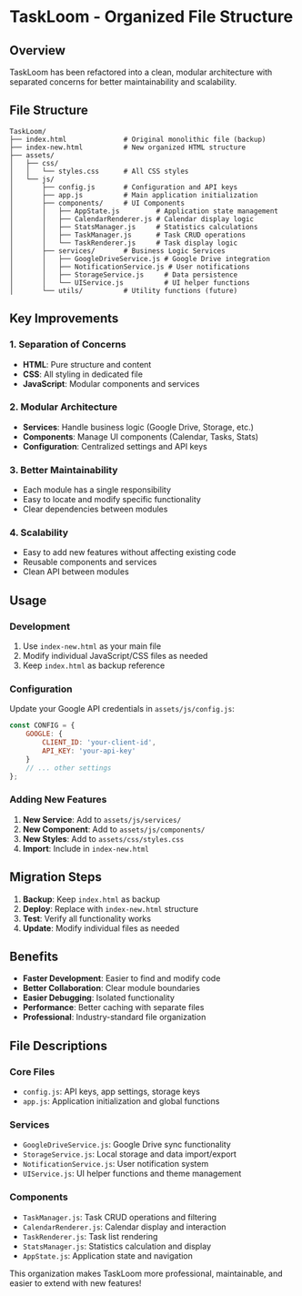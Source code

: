# TaskLoom - Organized File Structure

## Overview
TaskLoom has been refactored into a clean, modular architecture with separated concerns for better maintainability and scalability.

## File Structure

```
TaskLoom/
├── index.html              # Original monolithic file (backup)
├── index-new.html          # New organized HTML structure
├── assets/
│   ├── css/
│   │   └── styles.css      # All CSS styles
│   └── js/
│       ├── config.js       # Configuration and API keys
│       ├── app.js          # Main application initialization
│       ├── components/     # UI Components
│       │   ├── AppState.js         # Application state management
│       │   ├── CalendarRenderer.js # Calendar display logic
│       │   ├── StatsManager.js     # Statistics calculations
│       │   ├── TaskManager.js      # Task CRUD operations
│       │   └── TaskRenderer.js     # Task display logic
│       ├── services/       # Business Logic Services
│       │   ├── GoogleDriveService.js # Google Drive integration
│       │   ├── NotificationService.js # User notifications
│       │   ├── StorageService.js     # Data persistence
│       │   └── UIService.js          # UI helper functions
│       └── utils/          # Utility functions (future)
```

## Key Improvements

### 1. **Separation of Concerns**
- **HTML**: Pure structure and content
- **CSS**: All styling in dedicated file
- **JavaScript**: Modular components and services

### 2. **Modular Architecture**
- **Services**: Handle business logic (Google Drive, Storage, etc.)
- **Components**: Manage UI components (Calendar, Tasks, Stats)
- **Configuration**: Centralized settings and API keys

### 3. **Better Maintainability**
- Each module has a single responsibility
- Easy to locate and modify specific functionality
- Clear dependencies between modules

### 4. **Scalability**
- Easy to add new features without affecting existing code
- Reusable components and services
- Clean API between modules

## Usage

### Development
1. Use `index-new.html` as your main file
2. Modify individual JavaScript/CSS files as needed
3. Keep `index.html` as backup reference

### Configuration
Update your Google API credentials in `assets/js/config.js`:
```javascript
const CONFIG = {
    GOOGLE: {
        CLIENT_ID: 'your-client-id',
        API_KEY: 'your-api-key'
    }
    // ... other settings
};
```

### Adding New Features
1. **New Service**: Add to `assets/js/services/`
2. **New Component**: Add to `assets/js/components/`
3. **New Styles**: Add to `assets/css/styles.css`
4. **Import**: Include in `index-new.html`

## Migration Steps

1. **Backup**: Keep `index.html` as backup
2. **Deploy**: Replace with `index-new.html` structure
3. **Test**: Verify all functionality works
4. **Update**: Modify individual files as needed

## Benefits

- **Faster Development**: Easier to find and modify code
- **Better Collaboration**: Clear module boundaries
- **Easier Debugging**: Isolated functionality
- **Performance**: Better caching with separate files
- **Professional**: Industry-standard file organization

## File Descriptions

### Core Files
- `config.js`: API keys, app settings, storage keys
- `app.js`: Application initialization and global functions

### Services
- `GoogleDriveService.js`: Google Drive sync functionality
- `StorageService.js`: Local storage and data import/export
- `NotificationService.js`: User notification system
- `UIService.js`: UI helper functions and theme management

### Components
- `TaskManager.js`: Task CRUD operations and filtering
- `CalendarRenderer.js`: Calendar display and interaction
- `TaskRenderer.js`: Task list rendering
- `StatsManager.js`: Statistics calculation and display
- `AppState.js`: Application state and navigation

This organization makes TaskLoom more professional, maintainable, and easier to extend with new features!
